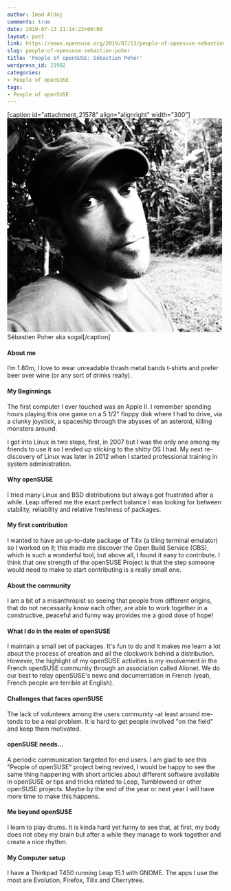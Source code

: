 ```yaml
---
author: Imad Aldoj
comments: true
date: 2019-07-13 21:14:22+00:00
layout: post
link: https://news.opensuse.org/2019/07/13/people-of-opensuse-sebastien-poher/
slug: people-of-opensuse-sebastien-poher
title: 'People of openSUSE: Sébastien Poher'
wordpress_id: 21902
categories:
- People of openSUSE
tags:
- People of openSUSE
---
```


[caption id="attachment_21578" align="alignright" width="300"]![](/wp-content/uploads/2019/01/sogal_election_photo.png) Sébastien Poher aka sogal[/caption]


#### About me




I’m 1.80m, I love to wear unreadable thrash metal bands t-shirts and prefer beer over wine (or any sort of drinks really).





#### My Beginnings


The first computer I ever touched was an Apple II. I remember spending hours playing this one game on a 5 1/2" floppy disk where I had to drive, via a clunky joystick, a spaceship through the abysses of an asteroid, killing monsters around.

I got into Linux in two steps, first, in 2007 but I was the only one among my friends to use it so I ended up sticking to the shitty OS I had. My next re-discovery of Linux was later in 2012 when I started professional training in system administration.


#### Why openSUSE


I tried many Linux and BSD distributions but always got frustrated after a while. Leap offered me the exact perfect balance I was looking for between stability, reliability and relative freshness of packages.


#### My first contribution


I wanted to have an up-to-date package of Tilix (a tiling terminal emulator) so I worked on it; this made me discover the Open Build Service (OBS), which is such a wonderful tool, but above all, I found it easy to contribute. I think that one strength of the openSUSE Project is that the step someone would need to make to start contributing is a really small one.


#### About the community


I am a bit of a misanthropist so seeing that people from different origins, that do not necessarily know each other, are able to work together in a constructive, peaceful and funny way provides me a good dose of hope!


#### What I do in the realm of openSUSE


I maintain a small set of packages. It's fun to do and it makes me learn a lot about the process of creation and all the clockwork behind a distribution. However, the highlight of my openSUSE activities is my involvement in the French openSUSE community through an association called Alionet. We do our best to relay openSUSE's news and documentation in French (yeah, French people are terrible at English).


#### Challenges that faces openSUSE


The lack of volunteers among the users community -at least around me- tends to be a real problem. It is hard to get people involved "on the field" and keep them motivated.


#### openSUSE needs...


A periodic communication targeted for end users. I am glad to see this "People of openSUSE" project being revived, I would be happy to see the same thing happening with short articles about different software available in openSUSE or tips and tricks related to Leap, Tumbleweed or other openSUSE projects. Maybe by the end of the year or next year I will have more time to make this happens.


#### Me beyond openSUSE


I learn to play drums. It is kinda hard yet funny to see that, at first, my body does not obey my brain but after a while they manage to work together and create a nice rhythm.


#### My Computer setup


I have a Thinkpad T450 running Leap 15.1 with GNOME. The apps I use the most are Evolution, Firefox, Tilix and Cherrytree.
